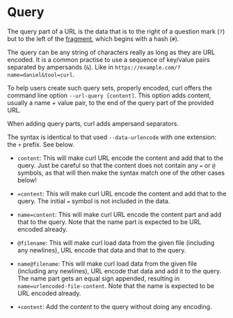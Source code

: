 # Query

The query part of a URL is the data that is to the right of a question mark
(`?`) but to the left of the [fragment](fragment.md), which begins with a hash
(`#`).

The query can be any string of characters really as long as they are URL
encoded. It is a common practise to use a sequence of key/value pairs
separated by ampersands (`&`). Like in
`https://example.com/?name=daniel&tool=curl`.

To help users create such query sets, properly encoded, curl offers the
command line option `--url-query [content]`. This option adds content, usually
a name + value pair, to the end of the query part of the provided URL.

When adding query parts, curl adds ampersand separators.

The syntax is identical to that used `--data-urlencode` with one extension:
the `+` prefix. See below.

 - `content`: This will make curl URL encode the content and add that to the
   query. Just be careful so that the content does not contain any `=` or `@`
   symbols, as that will then make the syntax match one of the other cases
   below!

 - `=content`: This will make curl URL encode the content and add that to the
   query. The initial `=` symbol is not included in the data.

 - `name=content`: This will make curl URL encode the content part and add
   that to the query. Note that the name part is expected to be URL encoded
   already.

 - `@filename`: This will make curl load data from the given file (including
   any newlines), URL encode that data and that to the query.

 - `name@filename`: This will make curl load data from the given file
   (including any newlines), URL encode that data and add it to the query.
   The name part gets an equal sign appended, resulting in
   `name=urlencoded-file-content`. Note that the name is expected to be URL
   encoded already.

 - `+content`: Add the content to the query without doing any encoding.
